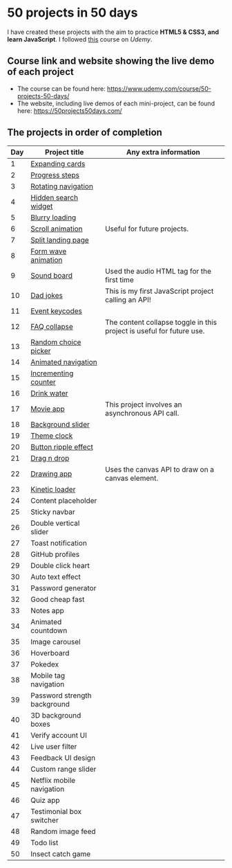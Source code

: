 
# 50 projects in 50 days
I have created these projects with the aim to practice **HTML5 & CSS3, and learn JavaScript**. I followed [this](https://www.udemy.com/course/50-projects-50-days/) course on _Udemy_.

## Course link and website showing the live demo of each project
 * The course can be found here: https://www.udemy.com/course/50-projects-50-days/
 * The website, including live demos of each mini-project, can be found here: https://50projects50days.com/ 

## The projects in order of completion

|Day|Project title|Any extra information|
|---|-------------|---------------------|
|1|[Expanding cards](https://github.com/SarahDuncan/50-projects-50-days-js/tree/main/Expanding%20cards%20(day%201))|
|2|[Progress steps](https://github.com/SarahDuncan/50-projects-50-days-js/tree/main/Progress%20steps%20(day%202))|
|3|[Rotating navigation](https://github.com/SarahDuncan/50-projects-50-days-js/tree/main/Rotating%20navigation%20(day%203))|
|4|[Hidden search widget](https://github.com/SarahDuncan/50-projects-50-days-js/tree/main/Hidden%20search%20widget%20(day%204))|
|5|[Blurry loading](https://github.com/SarahDuncan/50-projects-50-days-js/tree/main/Blurry%20loading%20(day%205))|
|6|[Scroll animation](https://github.com/SarahDuncan/50-projects-50-days-js/tree/main/Scroll%20animation%20(day%206))|Useful for future projects.|
|7|[Split landing page](https://github.com/SarahDuncan/50-projects-50-days-js/tree/main/Split%20landing%20page%20(day%207))|
|8|[Form wave animation](https://github.com/SarahDuncan/50-projects-50-days-js/tree/main/Form%20wave%20(day%208))|
|9|[Sound board](https://github.com/SarahDuncan/50-projects-50-days-js/tree/main/Sound%20board%20(day%209))|Used the audio HTML tag for the first time|
|10|[Dad jokes](https://github.com/SarahDuncan/50-projects-50-days-js/tree/main/Dad%20jokes%20(day%2010))|This is my first JavaScript project calling an API!|
|11|[Event keycodes](https://github.com/SarahDuncan/50-projects-50-days-js/tree/main/Event%20keycodes%20(day%2011))|
|12|[FAQ collapse](https://github.com/SarahDuncan/50-projects-50-days-js/tree/main/FAQs%20with%20content%20collapse%20(day%2012))|The content collapse toggle in this project is useful for future use.|
|13|[Random choice picker](https://github.com/SarahDuncan/50-projects-50-days-js/tree/main/Random%20Choice%20Picker%20(day%2013))|
|14|[Animated navigation](https://github.com/SarahDuncan/50-projects-50-days-js/tree/main/Animated%20navigation%20(day%2014))|
|15|[Incrementing counter](https://github.com/SarahDuncan/50-projects-50-days-js/tree/main/Incrementing%20counter%20(day%2015))|
|16|[Drink water](https://github.com/SarahDuncan/50-projects-50-days-js/tree/main/Drink%20water%20(day%2016))|
|17|[Movie app](https://github.com/SarahDuncan/50-projects-50-days-js/tree/main/Movie%20app%20(day%2017))|This project involves an asynchronous API call.|
|18|[Background slider](https://github.com/SarahDuncan/50-projects-50-days-js/tree/main/Background%20slider%20(day%2018))|
|19|[Theme clock](https://github.com/SarahDuncan/50-projects-50-days-js/tree/main/Theme%20clock%20(day%2019))|
|20|[Button ripple effect](https://github.com/SarahDuncan/50-projects-50-days-js/tree/main/Button%20ripple%20effect%20(day%2020))|
|21|[Drag n drop](https://github.com/SarahDuncan/50-projects-50-days-js/tree/main/Drag%20and%20drop%20(day%2021))|
|22|[Drawing app](https://github.com/SarahDuncan/50-projects-50-days-js/tree/main/Drawing%20app%20(day%2022))|Uses the canvas API to draw on a canvas element.|
|23|[Kinetic loader](https://github.com/SarahDuncan/50-projects-50-days-js/tree/main/Kinetic%20loader%20(day%2023))|
|24|Content placeholder|
|25|Sticky navbar|
|26|Double vertical slider|
|27|Toast notification|
|28|GitHub profiles|
|29|Double click heart|
|30|Auto text effect|
|31|Password generator|
|32|Good cheap fast|
|33|Notes app|
|34|Animated countdown|
|35|Image carousel|
|36|Hoverboard|
|37|Pokedex|
|38|Mobile tag navigation|
|39|Password strength background|
|40|3D background boxes|
|41|Verify account UI|
|42|Live user filter|
|43|Feedback UI design|
|44|Custom range slider|
|45|Netflix mobile navigation|
|46|Quiz app|
|47|Testimonial box switcher|
|48|Random image feed|
|49|Todo list|
|50|Insect catch game|

